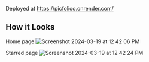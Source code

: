 Deployed at https://picfolioo.onrender.com/ 
## How it Looks

Home page
![Screenshot 2024-03-19 at 12 42 06 PM](https://github.com/darshakeyan/picfolio/assets/61287039/79c9dd33-eed7-4d29-b6d9-1f3f6fd1b643)

Starred page
![Screenshot 2024-03-19 at 12 42 24 PM](https://github.com/darshakeyan/picfolio/assets/61287039/5402e0d2-4fac-4b3f-b851-24f0c9ba8f6c)
